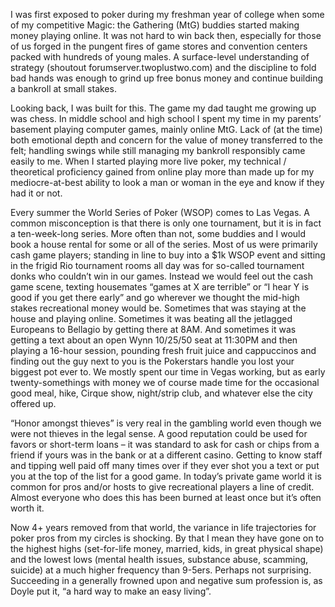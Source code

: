 I was first exposed to poker during my freshman year of college when some of my competitive Magic: the Gathering (MtG) buddies started making money playing online. It was not hard to win back then, especially for those of us forged in the pungent fires of game stores and convention centers packed with hundreds of young males. A surface-level understanding of strategy (shoutout forumserver.twoplustwo.com) and the discipline to fold bad hands was enough to grind up free bonus money and continue building a bankroll at small stakes. 

Looking back, I was built for this. The game my dad taught me growing up was chess. In middle school and high school I spent my time in my parents’ basement playing computer games, mainly online MtG. Lack of (at the time) both emotional depth and concern for the value of money transferred to the felt; handling swings while still managing my bankroll responsibly came easily to me. When I started playing more live poker, my technical / theoretical proficiency gained from online play more than made up for my mediocre-at-best ability to look a man or woman in the eye and know if they had it or not.

Every summer the World Series of Poker (WSOP) comes to Las Vegas. A common misconception is that there is only one tournament, but it is in fact a ten-week-long series. More often than not, some buddies and I would book a house rental for some or all of the series. Most of us were primarily cash game players; standing in line to buy into a $1k WSOP event and sitting in the frigid Rio tournament rooms all day was for so-called tournament donks who couldn’t win in our games. Instead we would feel out the cash game scene, texting housemates “games at X are terrible” or “I hear Y is good if you get there early” and go wherever we thought the mid-high stakes recreational money would be. Sometimes that was staying at the house and playing online. Sometimes it was beating all the jetlagged Europeans to Bellagio by getting there at 8AM. And sometimes it was getting a text about an open Wynn 10/25/50 seat at 11:30PM and then playing a 16-hour session, pounding fresh fruit juice and cappuccinos and finding out the guy next to you is the Pokerstars handle you lost your biggest pot ever to. We mostly spent our time in Vegas working, but as early twenty-somethings with money we of course made time for the occasional good meal, hike, Cirque show, night/strip club, and whatever else the city offered up.

“Honor amongst thieves” is very real in the gambling world even though we were not thieves in the legal sense. A good reputation could be used for favors or short-term loans – it was standard to ask for cash or chips from a friend if yours was in the bank or at a different casino. Getting to know staff and tipping well paid off many times over if they ever shot you a text or put you at the top of the list for a good game. In today’s private game world it is common for pros and/or hosts to give recreational players a line of credit. Almost everyone who does this has been burned at least once but it’s often worth it.

Now 4+ years removed from that world, the variance in life trajectories for poker pros from my circles is shocking. By that I mean they have gone on to the highest highs (set-for-life money, married, kids, in great physical shape) and the lowest lows (mental health issues, substance abuse, scamming, suicide) at a much higher frequency than 9-5ers. Perhaps not surprising. Succeeding in a generally frowned upon and negative sum profession is, as Doyle put it, “a hard way to make an easy living”. 
